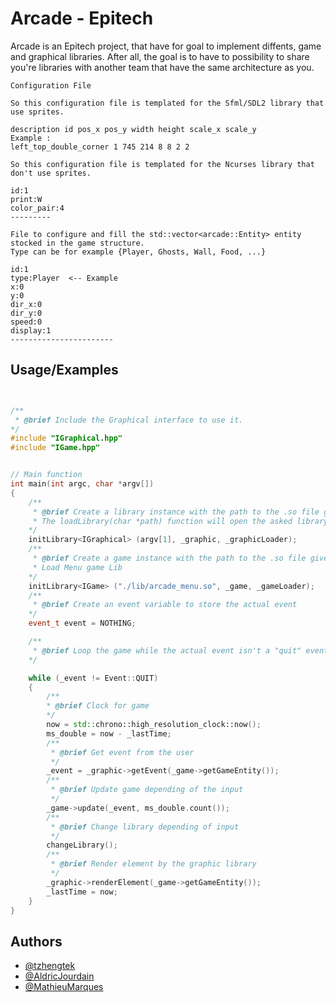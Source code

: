 # Arcade - Epitech

Arcade is an Epitech project, that have for goal to implement diffents, game and graphical libraries.
After all, the goal is to have to possibility to share you're libraries with another team that have the same architecture as you.

``` text
Configuration File

So this configuration file is templated for the Sfml/SDL2 library that use sprites.

description id pos_x pos_y width height scale_x scale_y
Example :
left_top_double_corner 1 745 214 8 8 2 2

So this configuration file is templated for the Ncurses library that don't use sprites.

id:1
print:W
color_pair:4
---------

File to configure and fill the std::vector<arcade::Entity> entity stocked in the game structure.
Type can be for example {Player, Ghosts, Wall, Food, ...}

id:1
type:Player  <-- Example
x:0
y:0
dir_x:0
dir_y:0
speed:0
display:1
-----------------------

```

## Usage/Examples

```cpp


/**
 * @brief Include the Graphical interface to use it.
*/
#include "IGraphical.hpp"
#include "IGame.hpp"


// Main function
int main(int argc, char *argv[])
{
    /**
     * @brief Create a library instance with the path to the .so file gived by the user.
     * The loadLibrary(char *path) function will open the asked library and will return a IGraphical class.
    */
    initLibrary<IGraphical> (argv[1], _graphic, _graphicLoader);
    /**
     * @brief Create a game instance with the path to the .so file gived by the user.
     * Load Menu game Lib
    */
    initLibrary<IGame> ("./lib/arcade_menu.so", _game, _gameLoader);
    /**
     * @brief Create an event variable to store the actual event
    */
    event_t event = NOTHING;

    /**
     * @brief Loop the game while the actual event isn't a "quit" event
    */

    while (_event != Event::QUIT)
    {
        /**
        * @brief Clock for game
        */
        now = std::chrono::high_resolution_clock::now();
        ms_double = now - _lastTime;
        /**
         * @brief Get event from the user
         */
        _event = _graphic->getEvent(_game->getGameEntity());
        /**
         * @brief Update game depending of the input
         */
        _game->update(_event, ms_double.count());
        /**
         * @brief Change library depending of input
         */
        changeLibrary();
        /**
         * @brief Render element by the graphic library
         */
        _graphic->renderElement(_game->getGameEntity());
        _lastTime = now;
    }
}
```

## Authors

-   [@tzhengtek](https://www.github.com/tzhengtek)
-   [@AldricJourdain](https://www.github.com/AldricJourdain)
-   [@MathieuMarques](https://www.github.com/MathieuMarques)
